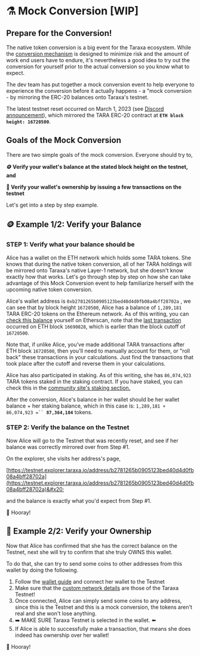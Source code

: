 # ⚗ Mock Conversion \[WIP]

## Prepare for the Conversion!

The native token conversion is a big event for the Taraxa ecosystem. While the [conversion mechanism](https://docs.taraxa.io/native-token-conversion/introduction#how-will-the-conversion-work) is designed to minimize risk and the amount of work end users have to endure, it's nevertheless a good idea to try out the conversion for yourself prior to the actual conversion so you know what to expect.&#x20;

The dev team has put together a mock conversion event to help everyone to experience the conversion before it actually happens - a "mock conversion - by mirroring the ERC-20 balances onto Taraxa's testnet.&#x20;

The latest testnet reset occurred on March 1, 2023 (see [Discord announcement](https://discord.com/channels/419749122556297216/909881217216827402/1080473001138597938)), which mirrored the TARA ERC-20 contract at **`ETH block height: 16720500`**.&#x20;



## Goals of the Mock Conversion&#x20;

There are two simple goals of the mock conversion. Everyone should try to,&#x20;

**🪙  Verify your wallet's balance at the stated block height on the testnet, and**&#x20;

**🔐  Verify your wallet's ownership by issuing a few transactions on the testnet**

Let's get into a step by step example.&#x20;



## **🪙**  Example 1/2: Verify your Balance&#x20;

### STEP 1: Verify what your balance should be

Alice has a wallet on the ETH network which holds some TARA tokens. She knows that during the native token conversion, all of her TARA holdings will be mirrored onto Taraxa's native Layer-1 network, but she doesn't know exactly how that works. Let's go through step by step on how she can take advantage of this Mock Conversion event to help familiarize herself with the upcoming native token conversion.&#x20;

Alice's wallet address is `0xb2781265b0905123bed40d4d0fb08a4bff28702a` , we can see that by block height `16720500`, Alice has a balance of `1,289,181` TARA ERC-20 tokens on the Ethereum network. As of this writing, you can [check this balance](https://etherscan.io/token/0xf001937650bb4f62b57521824b2c20f5b91bea05?a=0xb2781265b0905123bed40d4d0fb08a4bff28702a) yourself on Etherscan, note that the [last transaction](https://etherscan.io/tx/0xafe359ff311b82c34903007635b6319cf94f10a447979709f87e215741248d05) occurred on ETH block `16690828`, which is earlier than the block cutoff of `16720500`.&#x20;

Note that, if unlike Alice, you've made additional TARA transactions after ETH block `16720500`, then you'll need to manually account for them, or "roll back" these transactions in your calculations.  Just find the transactions that took place after the cutoff and reverse them in your calculations.&#x20;

Alice has also participated in staking. As of this writing, she has `86,074,923` TARA tokens staked in the staking contract. If you have staked, you can check this in the [community site's staking section.](https://community.taraxa.io/staking)&#x20;

After the conversion, Alice's balance in her wallet should be her wallet balance + her staking balance, which in this case is: `1,289,181 + 86,074,923 =`` `**`87,364,104`** tokens.&#x20;



### STEP 2: Verify the balance on the Testnet&#x20;

Now Alice will go to the Testnet that was recently reset, and see if her balance was correctly mirrored over from Step #1.&#x20;

On the explorer, she visits her address's page,&#x20;

[https://testnet.explorer.taraxa.io/address/b2781265b0905123bed40d4d0fb08a4bff28702a](https://testnet.explorer.taraxa.io/address/b2781265b0905123bed40d4d0fb08a4bff28702a)&#x20;

and the balance is exactly what you'd expect from Step #1.&#x20;

🥳 Hooray!&#x20;



## **🔐**  Example 2/2: Verify your Ownership

Now that Alice has confirmed that she has the correct balance on the Testnet, next she will try to confirm that she truly OWNS this wallet.&#x20;

To do that, she can try to send some coins to other addresses from this wallet by doing the following.&#x20;

1. Follow the [wallet guide](../wallet/) and connect her wallet to the Testnet
2. Make sure that the [custom network details](https://docs.taraxa.io/wallet/taraxas-network-connection-details#taraxa-testnet-connection-details) are those of the Taraxa Testnet!&#x20;
3. Once connected, Alice can simply send some coins to any address, since this is the Testnet and this is a mock conversion, the tokens aren't real and she won't lose anything.&#x20;
4. ➡️ MAKE SURE Taraxa Testnet is selected in the wallet. ⬅️
5. If Alice is able to successfully make a transaction, that means she does indeed has ownership over her wallet!&#x20;

🥳 Hooray!&#x20;

